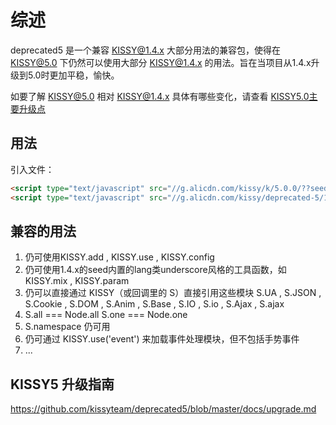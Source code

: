 # 综述

deprecated5 是一个兼容 KISSY@1.4.x 大部分用法的兼容包，使得在 KISSY@5.0 下仍然可以使用大部分 KISSY@1.4.x 的用法。旨在当项目从1.4.x升级到5.0时更加平稳，愉快。

如要了解 KISSY@5.0 相对 KISSY@1.4.x 具体有哪些变化，请查看 [KISSY5.0主要升级点](https://github.com/kissyteam/deprecated5/blob/master/docs/upgrade.md)

## 用法

引入文件：

```html
<script type="text/javascript" src="//g.alicdn.com/kissy/k/5.0.0/??seed.js,util.js,querystring.js" data-config='{combine:true}'></script>
<script type="text/javascript" src="//g.alicdn.com/kissy/deprecated-5/1.0.1/deprecated.js"></script>
```

## 兼容的用法

1. 仍可使用KISSY.add , KISSY.use , KISSY.config 
2. 仍可使用1.4.x的seed内置的lang类underscore风格的工具函数，如 KISSY.mix , KISSY.param
3. 仍可以直接通过 KISSY（或回调里的 S）直接引用这些模块 S.UA , S.JSON , S.Cookie , S.DOM , S.Anim , S.Base , S.IO , S.io , S.Ajax , S.ajax
4. S.all === Node.all  S.one === Node.one
5. S.namespace 仍可用
6. 仍可通过 KISSY.use('event') 来加载事件处理模块，但不包括手势事件
7. ...


## KISSY5 升级指南

https://github.com/kissyteam/deprecated5/blob/master/docs/upgrade.md